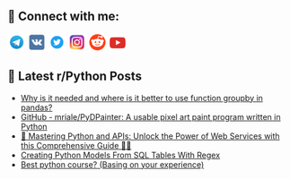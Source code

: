 ## 🔎 Connect with me:
[<img src="https://github.com/bullbesh/bullbesh/blob/main/images/Telegram.png" width="32" height="32" />](https://t.me/bullbesh)
[<img src="https://github.com/bullbesh/bullbesh/blob/main/images/VK.png" width="32" height="32" />](https://vk.com/bullbesh)
[<img src="https://github.com/bullbesh/bullbesh/blob/main/images/Twitter.png" width="32" height="32" />](https://twitter.com/bullbesh1)
[<img src="https://github.com/bullbesh/bullbesh/blob/main/images/Instagram.png" width="32" height="32" />](https://www.instagram.com/bullbesh)
[<img src="https://github.com/bullbesh/bullbesh/blob/main/images/Reddit.png" width="32" height="32" />](https://www.reddit.com/user/bullbesh)
[<img src="https://github.com/bullbesh/bullbesh/blob/main/images/YouTube.png" width="32" height="32" />](https://www.youtube.com/channel/UCtfjRs6uzgq5mfm8S06WTcg)

## 📕 Latest r/Python Posts
<!-- BLOG-POST-LIST:START -->
- [Why is it needed and where is it better to use function groupby in pandas?](https://www.reddit.com/r/Python/comments/12ze6nm/why_is_it_needed_and_where_is_it_better_to_use/)
- [GitHub - mriale/PyDPainter: A usable pixel art paint program written in Python](https://www.reddit.com/r/Python/comments/12zcdir/github_mrialepydpainter_a_usable_pixel_art_paint/)
- [🐍 Mastering Python and APIs: Unlock the Power of Web Services with this Comprehensive Guide 🔗🚀](https://www.reddit.com/r/Python/comments/12zbb0x/mastering_python_and_apis_unlock_the_power_of_web/)
- [Creating Python Models From SQL Tables With Regex](https://www.reddit.com/r/Python/comments/12za5tj/creating_python_models_from_sql_tables_with_regex/)
- [Best python course? &lpar;Basing on your experience&rpar;](https://www.reddit.com/r/Python/comments/12z9wo9/best_python_course_basing_on_your_experience/)
<!-- BLOG-POST-LIST:END -->
